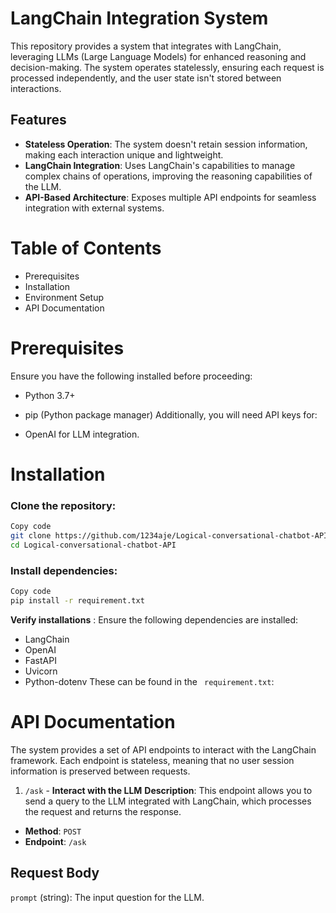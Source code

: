 # LangChain Integration System
This repository provides a system that integrates with LangChain, leveraging LLMs (Large Language Models) for enhanced reasoning and decision-making. The system operates statelessly, ensuring each request is processed independently, and the user state isn't stored between interactions.

## Features
- **Stateless Operation**: The system doesn't retain session information, making each interaction unique and lightweight.
- **LangChain Integration**: Uses LangChain's capabilities to manage complex chains of operations, improving the reasoning capabilities of the LLM.
- **API-Based Architecture**: Exposes multiple API endpoints for seamless integration with external systems.

# Table of Contents
- Prerequisites
- Installation
- Environment Setup
- API Documentation

# Prerequisites
Ensure you have the following installed before proceeding:

- Python 3.7+
- pip (Python package manager)
Additionally, you will need API keys for:

- OpenAI for LLM integration.

# Installation
### Clone the repository:


```bash
Copy code
git clone https://github.com/1234aje/Logical-conversational-chatbot-API.git
cd Logical-conversational-chatbot-API
```
### Install dependencies:

```bash
Copy code
pip install -r requirement.txt
```
**Verify installations** : Ensure the following dependencies are installed:

- LangChain
- OpenAI
- FastAPI
- Uvicorn
- Python-dotenv
These can be found in the ``` requirement.txt```: 

# API Documentation
The system provides a set of API endpoints to interact with the LangChain framework. Each endpoint is stateless, meaning that no user session information is preserved between requests.

1. ```/ask``` - **Interact with the LLM**
**Description**: This endpoint allows you to send a query to the LLM integrated with LangChain, which processes the request and returns the response.

- **Method**: ```POST```
- **Endpoint**: ```/ask```
## Request Body
```prompt``` (string): The input question for the LLM.
